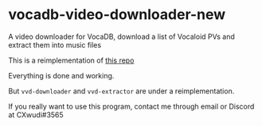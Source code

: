 # vocadb-video-downloader-new
A video downloader for VocaDB, download a list of Vocaloid PVs and extract them into music files

This is a reimplementation of [this repo](https://github.com/CXwudi/vocadb-video-downloader)

Everything is done and working. 

But `vvd-downloader` and `vvd-extractor` are under a reimplementation. 

If you really want to use this program, contact me through email or Discord at CXwudi#3565
